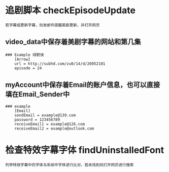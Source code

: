 # 追剧脚本 checkEpisodeUpdate

    若字幕组更新字幕，则发邮件提醒美剧更新，并打开网页

## video_data中保存着美剧字幕的网站和第几集

    ### Example 绿箭侠
        [Arrow]
        url = http://subhd.com/zu0/14/d/26952101
        episode = 24

## myAccount中保存着Email的账户信息，也可以直接填在Email_Sender中

    ### example
        [Email]
        sendEmail = example@139.com  
        password = 123456789
        receiveEmail1 = example@126.com
        receiveEmail2 = example@outlook.com

# 检查特效字幕字体 findUninstalledFont

    列举特效字幕中的字体与系统中字体进行比对，若未找到则打开网页进行搜索